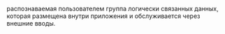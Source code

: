распознаваемая пользователем группа логически связанных данных, которая размещена внутри приложения и обслуживается через внешние вводы.